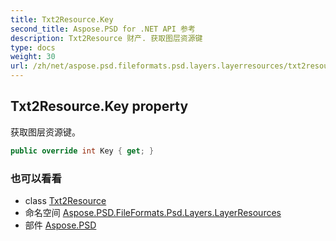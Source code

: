 ```yaml
---
title: Txt2Resource.Key
second_title: Aspose.PSD for .NET API 参考
description: Txt2Resource 财产. 获取图层资源键
type: docs
weight: 30
url: /zh/net/aspose.psd.fileformats.psd.layers.layerresources/txt2resource/key/
---
```

## Txt2Resource.Key property

获取图层资源键。

```csharp
public override int Key { get; }
```

### 也可以看看

* class [Txt2Resource](../)
* 命名空间 [Aspose.PSD.FileFormats.Psd.Layers.LayerResources](../../txt2resource/)
* 部件 [Aspose.PSD](../../../)


